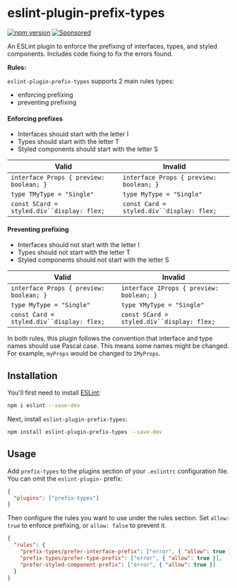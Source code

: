 # eslint-plugin-prefix-types

[![npm version](https://img.shields.io/npm/v/eslint-plugin-prefix-types)](https://www.npmjs.com/package/eslint-plugin-prefix-types) [![Sponsored](https://img.shields.io/badge/chilicorn-sponsored-brightgreen.svg?logo=data%3Aimage%2Fpng%3Bbase64%2CiVBORw0KGgoAAAANSUhEUgAAAA4AAAAPCAMAAADjyg5GAAABqlBMVEUAAAAzmTM3pEn%2FSTGhVSY4ZD43STdOXk5lSGAyhz41iz8xkz2HUCWFFhTFFRUzZDvbIB00Zzoyfj9zlHY0ZzmMfY0ydT0zjj92l3qjeR3dNSkoZp4ykEAzjT8ylUBlgj0yiT0ymECkwKjWqAyjuqcghpUykD%2BUQCKoQyAHb%2BgylkAyl0EynkEzmkA0mUA3mj86oUg7oUo8n0k%2FS%2Bw%2Fo0xBnE5BpU9Br0ZKo1ZLmFZOjEhesGljuzllqW50tH14aS14qm17mX9%2Bx4GAgUCEx02JySqOvpSXvI%2BYvp2orqmpzeGrQh%2Bsr6yssa2ttK6v0bKxMBy01bm4zLu5yry7yb29x77BzMPCxsLEzMXFxsXGx8fI3PLJ08vKysrKy8rL2s3MzczOH8LR0dHW19bX19fZ2dna2trc3Nzd3d3d3t3f39%2FgtZTg4ODi4uLj4%2BPlGxLl5eXm5ubnRzPn5%2Bfo6Ojp6enqfmzq6urr6%2Bvt7e3t7u3uDwvugwbu7u7v6Obv8fDz8%2FP09PT2igP29vb4%2BPj6y376%2Bu%2F7%2Bfv9%2Ff39%2Fv3%2BkAH%2FAwf%2FtwD%2F9wCyh1KfAAAAKXRSTlMABQ4VGykqLjVCTVNgdXuHj5Kaq62vt77ExNPX2%2Bju8vX6%2Bvr7%2FP7%2B%2FiiUMfUAAADTSURBVAjXBcFRTsIwHAfgX%2FtvOyjdYDUsRkFjTIwkPvjiOTyX9%2FAIJt7BF570BopEdHOOstHS%2BX0s439RGwnfuB5gSFOZAgDqjQOBivtGkCc7j%2B2e8XNzefWSu%2BsZUD1QfoTq0y6mZsUSvIkRoGYnHu6Yc63pDCjiSNE2kYLdCUAWVmK4zsxzO%2BQQFxNs5b479NHXopkbWX9U3PAwWAVSY%2FpZf1udQ7rfUpQ1CzurDPpwo16Ff2cMWjuFHX9qCV0Y0Ok4Jvh63IABUNnktl%2B6sgP%2BARIxSrT%2FMhLlAAAAAElFTkSuQmCC)](http://spiceprogram.org/)

An ESLint plugin to enforce the prefixing of interfaces, types, and styled components. Includes code fixing to fix the errors found.

**Rules:**

`eslint-plugin-prefix-types` supports 2 main rules types:

- enforcing prefixing
- preventing prefixing

#### Enforcing prefixes

- Interfaces should start with the letter I
- Types should start with the letter T
- Styled components should start with the letter S

| Valid                                        | Invalid                                     |
| -------------------------------------------- | ------------------------------------------- |
| `interface Props { preview: boolean; }`      | `interface Props { preview: boolean; }`     |
| `type TMyType = "Single"`                    | `type MyType = "Single"`                    |
| ` const SCard = styled.div``display: flex; ` | ` const Card = styled.div``display: flex; ` |

#### Preventing prefixing

- Interfaces should not start with the letter I
- Types should not start with the letter T
- Styled components should not start with the letter S

| Valid                                       | Invalid                                      |
| ------------------------------------------- | -------------------------------------------- |
| `interface Props { preview: boolean; }`     | `interface IProps { preview: boolean; }`     |
| `type MyType = "Single"`                    | `type YMyType = "Single"`                    |
| ` const Card = styled.div``display: flex; ` | ` const SCard = styled.div``display: flex; ` |

In both rules, this plugin follows the convention that interface and type names should use Pascal case. This means some names might be changed. For example, `myProps` would be changed to `IMyProps`.

## Installation

You'll first need to install [ESLint](https://eslint.org/):

```sh
npm i eslint --save-dev
```

Next, install `eslint-plugin-prefix-types`:

```sh
npm install eslint-plugin-prefix-types --save-dev
```

## Usage

Add `prefix-types` to the plugins section of your `.eslintrc` configuration file. You can omit the `eslint-plugin-` prefix:

```json
{
  "plugins": ["prefix-types"]
}
```

Then configure the rules you want to use under the rules section. Set `allow: true` to enforce prefixing, or `allow: false` to prevent it.

```json
{
  "rules": {
    "prefix-types/prefer-interface-prefix": ["error", { "allow": true }],
    "prefix-types/prefer-type-prefix": ["error", { "allow": true }],
    "prefer-styled-component-prefix": ["error", { "allow": true }]
  }
}
```
